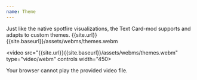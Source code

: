 ```yaml
---
name: Theme
---
```

Just like the native spotfire visualizations, the Text Card-mod supports and adapts to custom themes.
{{site.url}}{{site.baseurl}}/assets/webms/themes.webm

<video src="{{site.url}}{{site.baseurl}}/assets/webms/themes.webm" type="video/webm" controls width="450>
    <p>Your browser cannot play the provided video file.</p>
</video>
